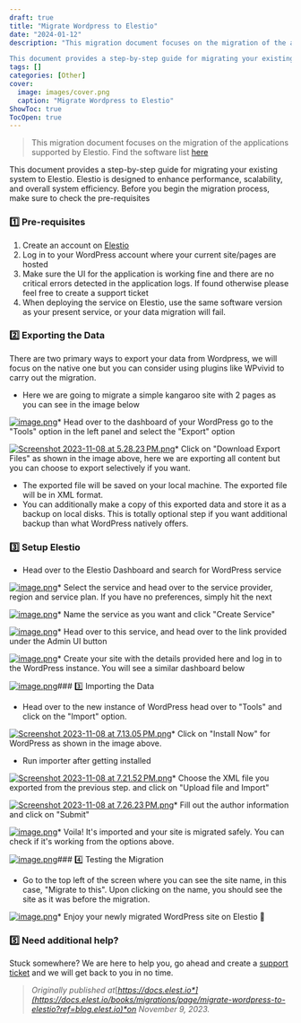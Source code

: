 ```yaml
---
draft: true
title: "Migrate Wordpress to Elestio"
date: "2024-01-12"
description: "This migration document focuses on the migration of the applications supported by Elestio. Find the software list here

This document provides a step-by-step guide for migrating your existing system to Elestio. Elestio is designed to enhance performance, scalability, and overall system efficiency. Before you begin the migration process, make sure"
tags: []
categories: [Other]
cover:
  image: images/cover.png
  caption: "Migrate Wordpress to Elestio"
ShowToc: true
TocOpen: true
---
```




> This migration document focuses on the migration of the applications supported by Elestio. Find the software list [here](https://elest.io/fully-managed-services?ref=blog.elest.io)

This document provides a step\-by\-step guide for migrating your existing system to Elestio. Elestio is designed to enhance performance, scalability, and overall system efficiency. Before you begin the migration process, make sure to check the pre\-requisites

### 1️⃣ Pre\-requisites

1. Create an account on [Elestio](https://elest.io/?ref=blog.elest.io)
2. Log in to your WordPress account where your current site/pages are hosted
3. Make sure the UI for the application is working fine and there are no critical errors detected in the application logs. If found otherwise please feel free to create a support ticket
4. When deploying the service on Elestio, use the same software version as your present service, or your data migration will fail.

### 2️⃣ Exporting the Data

There are two primary ways to export your data from Wordpress, we will focus on the native one but you can consider using plugins like WPvivid to carry out the migration.

* Here we are going to migrate a simple kangaroo site with 2 pages as you can see in the image below

[![image.png](https://docs.elest.io/uploads/images/gallery/2023-11/scaled-1680-/image.png)](https://docs.elest.io/uploads/images/gallery/2023-11/image.png?ref=blog.elest.io)* Head over to the dashboard of your WordPress go to the "Tools" option in the left panel and select the "Export" option

[![Screenshot 2023-11-08 at 5.28.23 PM.png](https://docs.elest.io/uploads/images/gallery/2023-11/scaled-1680-/screenshot-2023-11-08-at-5-28-23-pm.png)](https://docs.elest.io/uploads/images/gallery/2023-11/screenshot-2023-11-08-at-5-28-23-pm.png?ref=blog.elest.io)* Click on "Download Export Files" as shown in the image above, here we are exporting all content but you can choose to export selectively if you want.
* The exported file will be saved on your local machine. The exported file will be in XML format.
* You can additionally make a copy of this exported data and store it as a backup on local disks. This is totally optional step if you want additional backup than what WordPress natively offers.

### 3️⃣ Setup Elestio

* Head over to the Elestio Dashboard and search for WordPress service

[![image.png](https://docs.elest.io/uploads/images/gallery/2023-11/scaled-1680-/i98image.png)](https://docs.elest.io/uploads/images/gallery/2023-11/i98image.png?ref=blog.elest.io)* Select the service and head over to the service provider, region and service plan. If you have no preferences, simply hit the next

[![image.png](https://docs.elest.io/uploads/images/gallery/2023-11/scaled-1680-/vX3image.png)](https://docs.elest.io/uploads/images/gallery/2023-11/vX3image.png?ref=blog.elest.io)* Name the service as you want and click "Create Service"

[![image.png](https://docs.elest.io/uploads/images/gallery/2023-11/scaled-1680-/46Fimage.png)](https://docs.elest.io/uploads/images/gallery/2023-11/46Fimage.png?ref=blog.elest.io)* Head over to this service, and head over to the link provided under the Admin UI button

[![image.png](https://docs.elest.io/uploads/images/gallery/2023-11/scaled-1680-/tWZimage.png)](https://docs.elest.io/uploads/images/gallery/2023-11/tWZimage.png?ref=blog.elest.io)* Create your site with the details provided here and log in to the WordPress instance. You will see a similar dashboard below

[![image.png](https://docs.elest.io/uploads/images/gallery/2023-11/scaled-1680-/dX1image.png)](https://docs.elest.io/uploads/images/gallery/2023-11/dX1image.png?ref=blog.elest.io)### 3️⃣ Importing the Data

* Head over to the new instance of WordPress head over to "Tools" and click on the "Import" option.

[![Screenshot 2023-11-08 at 7.13.05 PM.png](https://docs.elest.io/uploads/images/gallery/2023-11/scaled-1680-/screenshot-2023-11-08-at-7-13-05-pm.png)](https://docs.elest.io/uploads/images/gallery/2023-11/screenshot-2023-11-08-at-7-13-05-pm.png?ref=blog.elest.io)* Click on "Install Now" for WordPress as shown in the image above.
* Run importer after getting installed

[![Screenshot 2023-11-08 at 7.21.52 PM.png](https://docs.elest.io/uploads/images/gallery/2023-11/scaled-1680-/screenshot-2023-11-08-at-7-21-52-pm.png)](https://docs.elest.io/uploads/images/gallery/2023-11/screenshot-2023-11-08-at-7-21-52-pm.png?ref=blog.elest.io)* Choose the XML file you exported from the previous step. and click on "Upload file and Import"

[![Screenshot 2023-11-08 at 7.26.23 PM.png](https://docs.elest.io/uploads/images/gallery/2023-11/scaled-1680-/screenshot-2023-11-08-at-7-26-23-pm.png)](https://docs.elest.io/uploads/images/gallery/2023-11/screenshot-2023-11-08-at-7-26-23-pm.png?ref=blog.elest.io)* Fill out the author information and click on "Submit"

[![image.png](https://docs.elest.io/uploads/images/gallery/2023-11/scaled-1680-/JM4image.png)](https://docs.elest.io/uploads/images/gallery/2023-11/JM4image.png?ref=blog.elest.io)* Voila! It's imported and your site is migrated safely. You can check if it's working from the options above.

[![image.png](https://docs.elest.io/uploads/images/gallery/2023-11/scaled-1680-/LM7image.png)](https://docs.elest.io/uploads/images/gallery/2023-11/LM7image.png?ref=blog.elest.io)### 4️⃣ Testing the Migration

* Go to the top left of the screen where you can see the site name, in this case, "Migrate to this". Upon clicking on the name, you should see the site as it was before the migration.

[![image.png](https://docs.elest.io/uploads/images/gallery/2023-11/scaled-1680-/hHYimage.png)](https://docs.elest.io/uploads/images/gallery/2023-11/hHYimage.png?ref=blog.elest.io)* Enjoy your newly migrated WordPress site on Elestio 🎉

### 5️⃣ Need additional help?

Stuck somewhere? We are here to help you, go ahead and create a [support ticket](https://dash.elest.io/support/creation?ref=blog.elest.io) and we will get back to you in no time.


> *Originally published at*[*https://docs.elest.io*](https://docs.elest.io/books/migrations/page/migrate-wordpress-to-elestio?ref=blog.elest.io)*on November 9, 2023\.*



